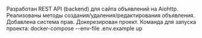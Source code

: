 Разработан REST API (backend) для сайта объявлений на Aiohttp. Реализованы методы создания/удаления/редактирования объявления. Добавлена система прав.
Докерезирован проект.
Команда для запуска проекта: docker-compose --env-file .env.example up
